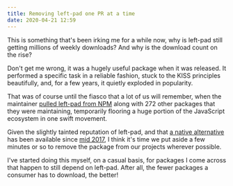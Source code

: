 ```yaml
---
title: Removing left-pad one PR at a time
date: 2020-04-21 12:59
---
```


This is something that's been irking me for a while now, why is left-pad still
getting millions of weekly downloads? And why is the download count on the
rise?

Don't get me wrong, it was a hugely useful package when it was released. It
performed a specific task in a reliable fashion, stuck to the KISS principles
beautifully, and, for a few years, it quietly exploded in popularity.

That was of course until the fiasco that a lot of us will remember, when the
maintainer [pulled left-pad from NPM][1] along with 272 other packages that
they were maintaining, temporarily flooring a huge portion of the JavaScript
ecosystem in one swift movement.

Given the slightly tainted reputation of left-pad, and that [a native
alternative][2] has been available since [mid 2017][3], I think it's time we
put aside a few minutes or so to remove the package from our projects wherever
possible.

I've started doing this myself, on a casual basis, for packages I come across
that happen to still depend on left-pad. After all, the fewer packages a
consumer has to download, the better!

[1]: https://blog.npmjs.org/post/141577284765/kik-left-pad-and-npm
[2]: https://developer.mozilla.org/en-US/docs/Web/JavaScript/Reference/Global_Objects/String/padStart
[3]: https://node.green/#ES2017-features-String-padding-String-prototype-padStart

